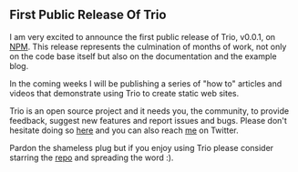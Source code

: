 <!--
template: articlepage
title: Trio v0.0.1 | Trio Blog
appendToTarget: true
category: releases
tag: v0.0.1
articleTitle: Trio v0.0.1
activeHeaderItem: 3
-->
## First Public Release Of Trio

I am very excited to announce the first public release of Trio, v0.0.1, on <a target="_blank" href="https://www.npmjs.com/package/@4awpawz/trio">NPM</a>. This release represents the culmination of months of work, not only on the code base itself but also on the documentation and the example blog.
<!-- end -->

In the coming weeks I will be publishing a series of "how to" articles and videos that demonstrate using Trio to create static web sites.

Trio is an open source project and it needs you, the community, to provide feedback, suggest new features and report issues and bugs. Please don't hesitate doing so <a target="_blank" href="https://github.com/4awpawz/trio/issues">here</a> and you can also reach <a target="_blank" href="https://twitter.com/jefftschwartz">me</a> on Twitter.

Pardon the shameless plug but if you enjoy using Trio please consider starring the <a target="_blank" href="https://github.com/4awpawz/trio">repo</a> and spreading the word :).